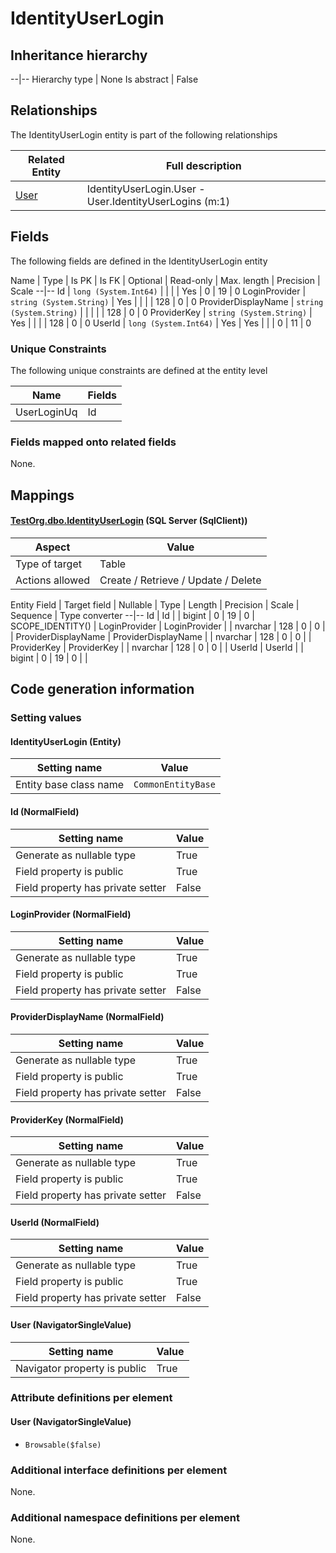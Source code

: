 ﻿IdentityUserLogin
================

## Inheritance hierarchy

--|--
Hierarchy type | None
Is abstract | False

## Relationships

The IdentityUserLogin entity is part of the following relationships 

Related Entity | Full description 
--|--
[User](../../_DefaultGroup/Entities/User.htm) | IdentityUserLogin.User - User.IdentityUserLogins (m:1) 

## Fields

The following fields are defined in the IdentityUserLogin entity 

Name | Type | Is PK | Is FK | Optional | Read-only | Max. length | Precision | Scale
--|--
Id | `long (System.Int64)` |   |  |  | Yes | 0 | 19 | 0
LoginProvider | `string (System.String)` |  Yes |  |  |  | 128 | 0 | 0
ProviderDisplayName | `string (System.String)` |   |  |  |  | 128 | 0 | 0
ProviderKey | `string (System.String)` |  Yes |  |  |  | 128 | 0 | 0
UserId | `long (System.Int64)` |  Yes | Yes |  |  | 0 | 11 | 0

### Unique Constraints

The following unique constraints are defined at the entity level

Name | Fields 
--|--
UserLoginUq | Id

### Fields mapped onto related fields
None.

## Mappings

#### [TestOrg.dbo.IdentityUserLogin](../../../SQL_Server_SqlClient/TestOrg/dbo/IdentityUserLogin.htm) (SQL Server (SqlClient))

Aspect | Value
--|--
Type of target | Table
Actions allowed | Create / Retrieve / Update / Delete

Entity Field | Target field | Nullable | Type | Length | Precision | Scale | Sequence | Type converter
--|--
Id | Id |  | bigint | 0 | 19 | 0 | SCOPE_IDENTITY() | 
LoginProvider | LoginProvider |  | nvarchar | 128 | 0 | 0 |  | 
ProviderDisplayName | ProviderDisplayName |  | nvarchar | 128 | 0 | 0 |  | 
ProviderKey | ProviderKey |  | nvarchar | 128 | 0 | 0 |  | 
UserId | UserId |  | bigint | 0 | 19 | 0 |  | 

## Code generation information

### Setting values
#### IdentityUserLogin (Entity)
Setting name | Value
--|--
Entity base class name | `CommonEntityBase`

#### Id (NormalField)
Setting name | Value
--|--
Generate as nullable type | True
Field property is public | True
Field property has private setter | False

#### LoginProvider (NormalField)
Setting name | Value
--|--
Generate as nullable type | True
Field property is public | True
Field property has private setter | False

#### ProviderDisplayName (NormalField)
Setting name | Value
--|--
Generate as nullable type | True
Field property is public | True
Field property has private setter | False

#### ProviderKey (NormalField)
Setting name | Value
--|--
Generate as nullable type | True
Field property is public | True
Field property has private setter | False

#### UserId (NormalField)
Setting name | Value
--|--
Generate as nullable type | True
Field property is public | True
Field property has private setter | False

#### User (NavigatorSingleValue)
Setting name | Value
--|--
Navigator property is public | True

### Attribute definitions per element

#### User (NavigatorSingleValue)

* `Browsable($false)`


### Additional interface definitions per element

None.

### Additional namespace definitions per element

None.
